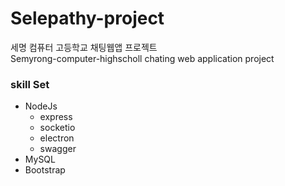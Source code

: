 # Selepathy-project
세명 컴퓨터 고등학교 채팅웹앱 프로젝트 <br>
Semyrong-computer-highscholl chating web application project <br>
### skill Set 
* NodeJs
    * express
    * socketio
    * electron
    * swagger
* MySQL
* Bootstrap
